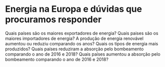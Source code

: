 # Energia na Europa e dúvidas que procuramos responder
Quais países são os maiores exportadores de energia?
Quais paises são os maiores importadores de energia?
A produção de energia renovável aumentou ou reduziu comparando os anos?
Quais os tipos de energia mais produzidos?
Quais países reduziram a  absorção pelo bombeamento comparando o ano de 2016 e 2018?
Quais países aumentou a absorção pelo bombeamento comparando o ano de 2016 e 2018?
